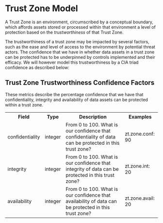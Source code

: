 # Trust Zone Model

A Trust Zone is an environment, circumscribed by a conceptual boundary, which affords assets stored or processed within that environment a level of protection based on the _trustworthiness_ of that Trust Zone.  

The trustworthiness of a trust zone may be impacted by several factors, such as the ease and level of access to the environment by potential threat actors. The confidence that we have in whether data assets in a trust zone can be protected has to be underpinned by controls implemented and their efficacy. We will however model this trustworthiness by a CIA triad confidence as described below:


## Trust Zone Trustworthiness Confidence Factors

These metrics describe the percentage confidence that we have that confidentiality, integrity and availability of data assets can be protected within a trust zone.

<table>
<tr>
<th>Field</th>
<th>Type</th>
<th>Description</th>
<th>Examples</th>
</tr>

<tr>
<td>confidentiality</td>
<td>integer</td>
<td>From 0 to 100. What is our confidence that confidentiality of data can be protected in this trust zone?</td>
<td>
zt.zone.conf: 90
</td>
</tr>

<tr>
<td>integrity</td>
<td>integer</td>
<td>From 0 to 100. What is our confidence that integrity of data can be protected in this trust zone?</td>
<td>
zt.zone.int: 20
</td>
</tr>


<tr>
<td>availability</td>
<td>integer</td>
<td>From 0 to 100. What is our confidence that availability of data can be protected in this trust zone?</td>
<td>
zt.zone.avail: 20
</td>
</tr>



</table>
<br />